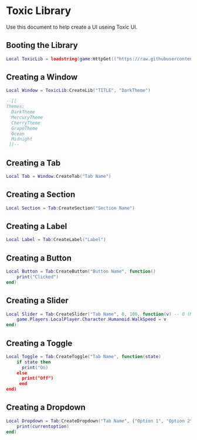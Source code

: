 # Toxic Library
Use this document to help create a UI useing Toxic UI.

## Booting the Library
``` lua
Local ToxicLib = loadstring(game:HttpGet(("https://raw.githubusercontent.com/HauntedAura/ToxicUI/main/source.lua")))()
```

## Creating a Window

``` lua
Local Window = ToxicLib:CreateLib("TITLE", "DarkTheme")

--[[
Themes:
  DarkTheme
  MercuryTheme
  CherryTheme
  GrapeTheme
  Ocean
  Midnight
 ]]--
```

## Creating a Tab
``` lua
Local Tab = Window:CreateTab("Tab Name")
```

## Creating a Section
``` lua
Local Section = Tab:CreateSection("Section Name")
```

## Creating a Label
``` lua
Local Label = Tab:CreateLabel("Label")
```

## Creating a Button
``` lua
Local Button = Tab:CreateButton("Button Name", function()
    print("Clicked")
end)
```

## Creating a Slider
``` lua
Local Slider = Tab:CreateSlider("Tab Name", 0, 100, function(v) -- 0 (Min value) | 100 (Max value)
    game.Players.LocalPlayer.Character.Humanoid.WalkSpeed = v
end)
```

## Creating a Toggle
``` lua
Local Toggle = Tab:CreateToggle("Tab Name", function(state)
    if state then
      print("On)
    else
      print("Off")
     end
end)
```

## Creating a Dropdown
``` lua
Local Dropdown = Tab:CreateDropdown("Tab Name", {"Option 1", "Option 2", "Option 3"}, function(currentoption)
    print(currentoption)
end)
```
